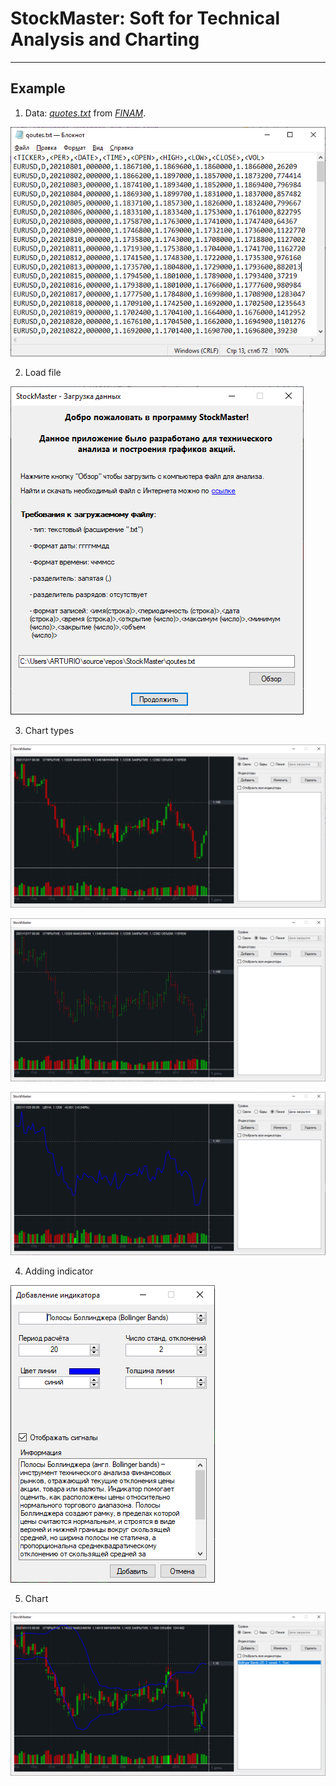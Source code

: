 # StockMaster: Soft for Technical Analysis and Charting
___
## Example
1. Data: _[quotes.txt](quotes.txt)_ from _[FINAM](https://www.finam.ru/profile/forex/eur-usd/export/)_.

![Quotes](screenshots/quotes.png)

2. Load file

![Main](screenshots/main.png)

3. Chart types

![Candlesticks](screenshots/candlesticks.png)

![Bars](screenshots/bars.png)

![Lines](screenshots/lines.png)

4. Adding indicator

![Indicators Config](screenshots/config.png)

5. Chart

![Chart with Indicators](screenshots/chart.png)
